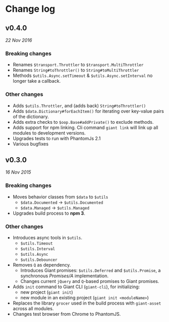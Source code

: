 <!-- @@@page:blog@@@ -->
<!-- @@@title:Change Log@@@ -->

Change log
==========

v0.4.0
------

*22 Nov 2016*

### Breaking changes

- Renames `$transport.Throttler` to `$transport.MultiThrottler`
- Renames `String#toThrottler()` to `String#toMultiThrottler` 
- Methods `$utils.Async.setTimeout` & `$utils.Async.setInterval` no longer take a callback.

### Other changes

- Adds `$utils.Throttler`, and (adds back) `String#toThrottler()`
- Adds `$data.Dictionary#forEachItem()` for iterating over key-value pairs of the dictionary.
- Adds extra checks to `$oop.Base#addPrivate()` to exclude methods.
- Adds support for npm linking. Cli command `giant link` will link up all modules to development versions.
- Upgrades tests to run with PhantomJs 2.1
- Various bugfixes

v0.3.0
------

*16 Nov 2015*

### Breaking changes

- Moves behavior classes from `$data` to `$utils`
    - `$data.Documented` -> `$utils.Documented`
    - `$data.Managed` -> `$utils.Managed`
- Upgrades build process to **npm 3**.

### Other changes

- Introduces async tools in `$utils`.
    - `$utils.Timeout`
    - `$utils.Interval`
    - `$utils.Async`
    - `$utils.Debouncer`
- Removes `Q` as dependency.
    - Introduces Giant promises: `$utils.Deferred` and `$utils.Promise`, a synchronous *Promises/A* implementation.
    - Changes current `jQuery` and `Q`-based promises to Giant promises.
- Adds `init` command to Giant CLI (`giant-cli`), for initializing:
    - new project (`giant init`)
    - new module in an existing project (`giant init <moduleName>`) 
- Replaces the library `grocer` used in the build process with `giant-asset` across all modules.
- Changes test browser from Chrome to PhantomJS.

